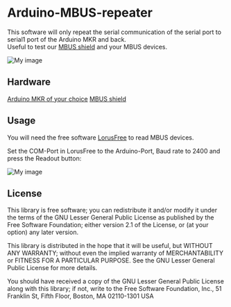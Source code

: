 # Arduino-MBUS-repeater

This software will only repeat the serial communication of the serial port to serial1 port of the Arduino MKR and back.  
Useful to test our [MBUS shield](https://www.hwhardsoft.de/english/projects/m-bus-mkr-shield/) and your MBUS devices.

![My image](https://user-images.githubusercontent.com/3049858/72681999-3a597480-3ac9-11ea-857b-fae4e47f3a2b.jpg)


## Hardware

[Arduino MKR of your choice](https://store.arduino.cc/)
[MBUS shield](https://www.hwhardsoft.de/english/projects/m-bus-mkr-shield/)


## Usage

You will need the free software [LorusFree](https://www.m-bus.de/lorus_download/lorusfree_setup.zip) to read MBUS devices.

Set the COM-Port in LorusFree to the Arduino-Port, Baud rate to 2400 and press the Readout button:

![My image](https://user-images.githubusercontent.com/3049858/72682001-3b8aa180-3ac9-11ea-943b-ca9b710ba540.jpg)


## License

This library is free software; you can redistribute it and/or modify it under the terms of the GNU Lesser General Public License as published by the Free Software Foundation; either version 2.1 of the License, or (at your option) any later version.

This library is distributed in the hope that it will be useful, but WITHOUT ANY WARRANTY; without even the implied warranty of MERCHANTABILITY or FITNESS FOR A PARTICULAR PURPOSE. See the GNU Lesser General Public License for more details.

You should have received a copy of the GNU Lesser General Public License along with this library; if not, write to the Free Software Foundation, Inc., 51 Franklin St, Fifth Floor, Boston, MA 02110-1301 USA
